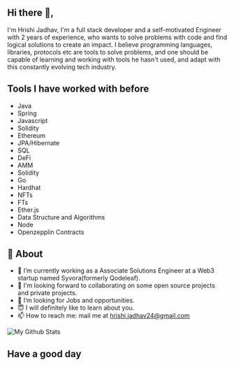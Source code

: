 ## Hi there 👋,
I'm Hrishi Jadhav, I'm a full stack developer and a self-motivated Engineer with 2 years of experience, who wants to solve problems with code and find logical solutions to create an impact. 
I believe programming languages, libraries, protocols etc are tools to solve problems, and one should be capable of learning and working with tools he hasn't used, and adapt with this constantly evolving tech industry.

## Tools I have worked with before

- Java
- Spring
- Javascript
- Solidity
- Ethereum
- JPA/Hibernate
- SQL
- DeFi
- AMM
- Solidity
- Go
- Hardhat
- NFTs
- FTs
- Ether.js
- Data Structure and Algorithms
- Node
- Openzepplin Contracts


## 🧐 About
- 🌱 I’m currently working as a Associate Solutions Engineer at a Web3 startup named Syvora(formerly Qodeleaf).
- 🤝 I'm looking forward to collaborating on some open source projects and private projects.
- 🤔 I’m looking for Jobs and opportunities.
- 😇 I will definitely like to learn about you.
- 📫 How to reach me: mail me at [hrishi.jadhav24@gmail.com](mailto:hrishi.jadhav24@gmail.com)

![My Github Stats](https://github-readme-stats.vercel.app/api/top-langs/?username=hrishijd&layout=compact&hide=html&theme=cobalt)

## Have a good day
